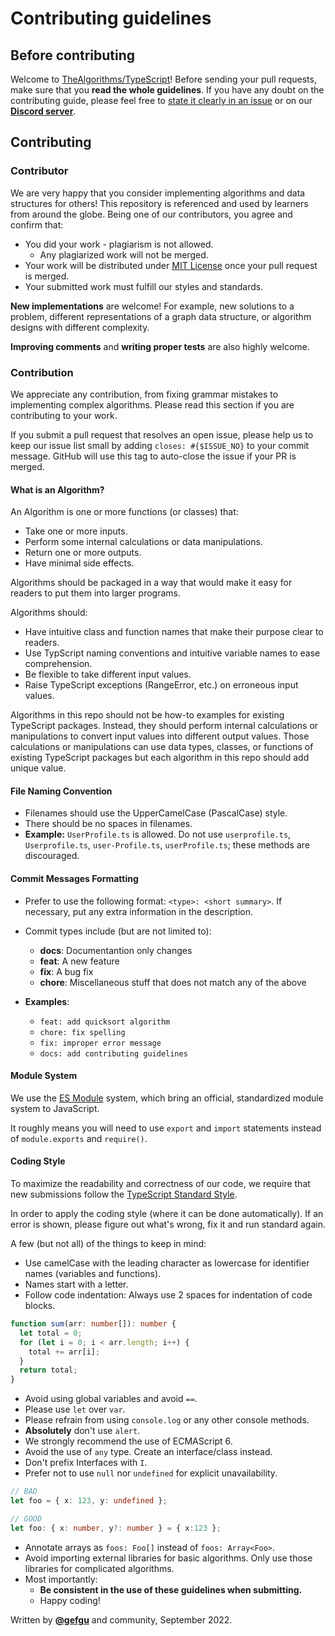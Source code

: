 # Contributing guidelines

## Before contributing

Welcome to [TheAlgorithms/TypeScript](https://github.com/TheAlgorithms/TypeScript)! Before sending your pull requests,
make sure that you **read the whole guidelines**. If you have any doubt on the contributing guide, please feel free to
[state it clearly in an issue](https://github.com/TheAlgorithms/TypeScript/issues/new) or on our [**Discord server**](https://discord.gg/c7MnfGFGa6).

## Contributing

### Contributor

We are very happy that you consider implementing algorithms and data structures for others! This repository is
referenced and used by learners from around the globe. Being one of our contributors, you agree and confirm that:

- You did your work - plagiarism is not allowed.
  - Any plagiarized work will not be merged.
- Your work will be distributed under [MIT License](LICENSE) once your pull request is merged.
- Your submitted work must fulfill our styles and standards.

**New implementations** are welcome! For example, new solutions to a problem, different representations of a graph data
structure, or algorithm designs with different complexity.

**Improving comments** and **writing proper tests** are also highly welcome.

### Contribution

We appreciate any contribution, from fixing grammar mistakes to implementing complex algorithms. Please read this
section if you are contributing to your work.

If you submit a pull request that resolves an open issue, please help us to keep our issue list small by adding
`closes: #{$ISSUE_NO}` to your commit message. GitHub will use this tag to auto-close the issue if your PR is merged.

#### What is an Algorithm?

An Algorithm is one or more functions (or classes) that:

- Take one or more inputs.
- Perform some internal calculations or data manipulations.
- Return one or more outputs.
- Have minimal side effects.

Algorithms should be packaged in a way that would make it easy for readers to put them into larger programs.

Algorithms should:

- Have intuitive class and function names that make their purpose clear to readers.
- Use TypScript naming conventions and intuitive variable names to ease comprehension.
- Be flexible to take different input values.
- Raise TypeScript exceptions (RangeError, etc.) on erroneous input values.

Algorithms in this repo should not be how-to examples for existing TypeScript packages. Instead, they should perform
internal calculations or manipulations to convert input values into different output values. Those calculations or
manipulations can use data types, classes, or functions of existing TypeScript packages but each algorithm in this repo
should add unique value.

#### File Naming Convention

- Filenames should use the UpperCamelCase (PascalCase) style.
- There should be no spaces in filenames.
- **Example:** `UserProfile.ts` is allowed. Do not use `userprofile.ts`, `Userprofile.ts`, `user-Profile.ts`, `userProfile.ts`; these methods are discouraged.

#### Commit Messages Formatting

- Prefer to use the following format: `<type>: <short summary>`. If necessary, put any extra information in the description.
- Commit types include (but are not limited to): 
  - **docs**: Documentantion only changes
  - **feat**: A new feature
  - **fix**: A bug fix
  - **chore**: Miscellaneous stuff that does not match any of the above

- **Examples**: 
  - `feat: add quicksort algorithm`
  - `chore: fix spelling`
  - `fix: improper error message`
  -  `docs: add contributing guidelines`

#### Module System

We use the [ES Module](https://hacks.mozilla.org/2018/03/es-modules-a-cartoon-deep-dive/) system, which bring an official, standardized module system to JavaScript.

It roughly means you will need to use `export` and `import` statements instead of `module.exports` and `require()`.

#### Coding Style

To maximize the readability and correctness of our code, we require that new submissions follow the
[TypeScript Standard Style](https://github.com/standard/ts-standard).

In order to apply the coding style (where it can be done automatically). If an error is shown, please figure out what's
wrong, fix it and run standard again.

A few (but not all) of the things to keep in mind:

- Use camelCase with the leading character as lowercase for identifier names (variables and functions).
- Names start with a letter.
- Follow code indentation: Always use 2 spaces for indentation of code blocks.

```ts
function sum(arr: number[]): number {
  let total = 0;
  for (let i = 0; i < arr.length; i++) {
    total += arr[i];
  }
  return total;
}
```

- Avoid using global variables and avoid `==`.
- Please use `let` over `var`.
- Please refrain from using `console.log` or any other console methods.
- **Absolutely** don't use `alert`.
- We strongly recommend the use of ECMAScript 6.
- Avoid the use of `any` type. Create an interface/class instead.
- Don't prefix Interfaces with `I`.
- Prefer not to use `null` nor `undefined` for explicit unavailability. 

```ts
// BAD
let foo = { x: 123, y: undefined };

// GOOD
let foo: { x: number, y?: number } = { x:123 };
```
- Annotate arrays as `foos: Foo[]` instead of `foos: Array<Foo>`.
- Avoid importing external libraries for basic algorithms. Only use those libraries for complicated algorithms.
- Most importantly:
  - **Be consistent in the use of these guidelines when submitting.**
  - Happy coding!

Written by [**@gefgu**](https://github.com/gefgu) and community, September 2022.
